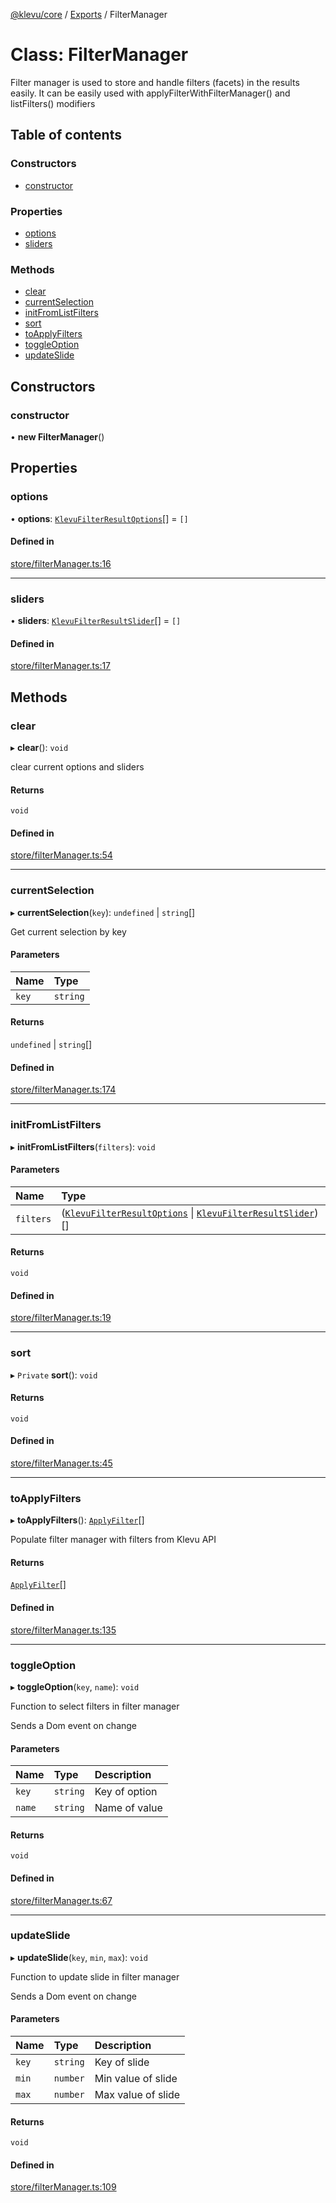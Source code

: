[@klevu/core]() / [Exports](../modules.md) / FilterManager

# Class: FilterManager

Filter manager is used to store and handle filters (facets) in the results easily.
It can be easily used with applyFilterWithFilterManager() and listFilters() modifiers

## Table of contents

### Constructors

- [constructor](FilterManager.md#constructor)

### Properties

- [options](FilterManager.md#options)
- [sliders](FilterManager.md#sliders)

### Methods

- [clear](FilterManager.md#clear)
- [currentSelection](FilterManager.md#currentselection)
- [initFromListFilters](FilterManager.md#initfromlistfilters)
- [sort](FilterManager.md#sort)
- [toApplyFilters](FilterManager.md#toapplyfilters)
- [toggleOption](FilterManager.md#toggleoption)
- [updateSlide](FilterManager.md#updateslide)

## Constructors

### constructor

• **new FilterManager**()

## Properties

### options

• **options**: [`KlevuFilterResultOptions`](../modules.md#klevufilterresultoptions)[] = `[]`

#### Defined in

[store/filterManager.ts:16](https://github.com/klevultd/frontend-sdk/blob/4665e27/packages/klevu-core/src/store/filterManager.ts#L16)

___

### sliders

• **sliders**: [`KlevuFilterResultSlider`](../modules.md#klevufilterresultslider)[] = `[]`

#### Defined in

[store/filterManager.ts:17](https://github.com/klevultd/frontend-sdk/blob/4665e27/packages/klevu-core/src/store/filterManager.ts#L17)

## Methods

### clear

▸ **clear**(): `void`

clear current options and sliders

#### Returns

`void`

#### Defined in

[store/filterManager.ts:54](https://github.com/klevultd/frontend-sdk/blob/4665e27/packages/klevu-core/src/store/filterManager.ts#L54)

___

### currentSelection

▸ **currentSelection**(`key`): `undefined` \| `string`[]

Get current selection by key

#### Parameters

| Name | Type |
| :------ | :------ |
| `key` | `string` |

#### Returns

`undefined` \| `string`[]

#### Defined in

[store/filterManager.ts:174](https://github.com/klevultd/frontend-sdk/blob/4665e27/packages/klevu-core/src/store/filterManager.ts#L174)

___

### initFromListFilters

▸ **initFromListFilters**(`filters`): `void`

#### Parameters

| Name | Type |
| :------ | :------ |
| `filters` | ([`KlevuFilterResultOptions`](../modules.md#klevufilterresultoptions) \| [`KlevuFilterResultSlider`](../modules.md#klevufilterresultslider))[] |

#### Returns

`void`

#### Defined in

[store/filterManager.ts:19](https://github.com/klevultd/frontend-sdk/blob/4665e27/packages/klevu-core/src/store/filterManager.ts#L19)

___

### sort

▸ `Private` **sort**(): `void`

#### Returns

`void`

#### Defined in

[store/filterManager.ts:45](https://github.com/klevultd/frontend-sdk/blob/4665e27/packages/klevu-core/src/store/filterManager.ts#L45)

___

### toApplyFilters

▸ **toApplyFilters**(): [`ApplyFilter`](../modules.md#applyfilter)[]

Populate filter manager with filters from Klevu API

#### Returns

[`ApplyFilter`](../modules.md#applyfilter)[]

#### Defined in

[store/filterManager.ts:135](https://github.com/klevultd/frontend-sdk/blob/4665e27/packages/klevu-core/src/store/filterManager.ts#L135)

___

### toggleOption

▸ **toggleOption**(`key`, `name`): `void`

Function to select filters in filter manager

Sends a Dom event on change

#### Parameters

| Name | Type | Description |
| :------ | :------ | :------ |
| `key` | `string` | Key of option |
| `name` | `string` | Name of value |

#### Returns

`void`

#### Defined in

[store/filterManager.ts:67](https://github.com/klevultd/frontend-sdk/blob/4665e27/packages/klevu-core/src/store/filterManager.ts#L67)

___

### updateSlide

▸ **updateSlide**(`key`, `min`, `max`): `void`

Function to update slide in filter manager

Sends a Dom event on change

#### Parameters

| Name | Type | Description |
| :------ | :------ | :------ |
| `key` | `string` | Key of slide |
| `min` | `number` | Min value of slide |
| `max` | `number` | Max value of slide |

#### Returns

`void`

#### Defined in

[store/filterManager.ts:109](https://github.com/klevultd/frontend-sdk/blob/4665e27/packages/klevu-core/src/store/filterManager.ts#L109)
